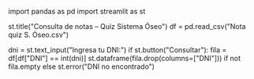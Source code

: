 import pandas as pd
import streamlit as st

st.title("Consulta de notas – Quiz Sistema Óseo")
df = pd.read_csv("Nota quiz S. Óseo.csv")

dni = st.text_input("Ingresa tu DNI:")
if st.button("Consultar"):
    fila = df[df["DNI"] == int(dni)]
    st.dataframe(fila.drop(columns=["DNI"])) if not fila.empty else st.error("DNI no encontrado")
